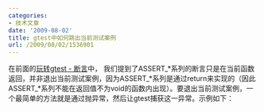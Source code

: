 ```yaml
---
categories:
- 技术文章
date: '2009-08-02'
title: gtest中如何跳出当前测试案例
url: /2009/08/02/1536901
---
```



在前面的[玩转gtest - 断言](http://www.cnblogs.com/coderzh/archive/2009/04/06/1430364.html "玩转Google开源C++单元测试框架Google Test系列(gtest)之二 - 断言")中， 我们提到了ASSERT_*系列的断言只是在当前函数返回，并非退出当前测试案例，因为ASSERT_*系列是通过return来实现的（因此 ASSERT_*系列不能在返回值不为void的函数内出现）。要退出当前测试案例，一个最简单的方法就是通过抛异常，然后让gtest捕获这一异常。示例如下：

<div class="cnblogs_code"><!--

Code highlighting produced by Actipro CodeHighlighter (freeware)
http://www.CodeHighlighter.com/

--><span style="color: #0000ff;">void</span><span style="color: #000000;">&nbsp;Func(</span><span style="color: #0000ff;">int</span><span style="color: #000000;">&nbsp;a,&nbsp;</span><span style="color: #0000ff;">int</span><span style="color: #000000;">&nbsp;b)
{
&nbsp;&nbsp;&nbsp;&nbsp;</span><span style="color: #0000ff;">throw</span><span style="color: #000000;">&nbsp;</span><span style="color: #800000;">"</span><span style="color: #800000;">b==0</span><span style="color: #800000;">"</span><span style="color: #000000;">;
&nbsp;&nbsp;&nbsp;&nbsp;EXPECT_EQ(</span><span style="color: #800080;">0</span><span style="color: #000000;">,&nbsp;a\b);
&nbsp;&nbsp;&nbsp;&nbsp;printf(</span><span style="color: #800000;">"</span><span style="color: #800000;">End&nbsp;of&nbsp;Func</span><span style="color: #800000;">"</span><span style="color: #000000;">);
}

TEST(FooTest,&nbsp;Demo1)
{
&nbsp;&nbsp;&nbsp;&nbsp;Func(</span><span style="color: #800080;">5</span><span style="color: #000000;">,&nbsp;</span><span style="color: #800080;">0</span><span style="color: #000000;">);
&nbsp;&nbsp;&nbsp;&nbsp;printf(</span><span style="color: #800000;">"</span><span style="color: #800000;">End&nbsp;Call&nbsp;Func(5,&nbsp;0)</span><span style="color: #800000;">"</span><span style="color: #000000;">);
}

</span><span style="color: #0000ff;">int</span><span style="color: #000000;">&nbsp;_tmain(</span><span style="color: #0000ff;">int</span><span style="color: #000000;">&nbsp;argc,&nbsp;_TCHAR</span><span style="color: #000000;">*</span><span style="color: #000000;">&nbsp;argv[])
{
&nbsp;&nbsp;&nbsp;&nbsp;testing::GTEST_FLAG(catch_exceptions)&nbsp;</span><span style="color: #000000;">=</span><span style="color: #000000;">&nbsp;</span><span style="color: #800080;">1</span><span style="color: #000000;">;
&nbsp;&nbsp;&nbsp;&nbsp;testing::InitGoogleTest(</span><span style="color: #000000;">&amp;</span><span style="color: #000000;">argc,&nbsp;argv);
&nbsp;&nbsp;&nbsp;&nbsp;</span><span style="color: #0000ff;">return</span><span style="color: #000000;">&nbsp;RUN_ALL_TESTS();
}</span></div>
(上面的两个printf函数都不会执行。)

要退出当前测试案例，你只需要两步：
1.设置catch_exception标志，在main函数或是在你的测试案例前都可以。
2.要跳出测试案例时，只需要通过throw抛出任意异常即可。

为何通过这种方法可以跳出当前测试案例，请参考[玩转gtest - 深入解析gtest](http://www.cnblogs.com/coderzh/archive/2009/04/11/1433744.html "玩转gtest - 深入解析gtest")。

需要注意的是：<span style="color: red;">假如使用的是TEST_F宏，跳出当前测试案例后，会执行TearDown()，因此不必当心TearDown中释放资源的操作不会执行。</span>

我认为一个好的测试案例，应该是在你的测试函数中，比如TEST宏内，<span style="color: red;">清晰的表达出你要测试的对象，以及预期的测试结果</span>。因此，通常情况下，EXPECT_*和 ASSERT_*应该尽量在测试函数中出现，而不是在测试函数内调用的另外函数或是里面很多层的函数内才出现。（比如上面的Func函数中的 EXPECT_EQ）。